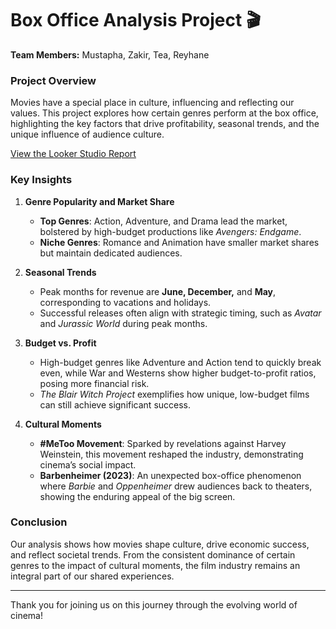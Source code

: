 # Box Office Analysis Project 🎬

**Team Members:** Mustapha, Zakir, Tea, Reyhane

### Project Overview
Movies have a special place in culture, influencing and reflecting our values. This project explores how certain genres perform at the box office, highlighting the key factors that drive profitability, seasonal trends, and the unique influence of audience culture.

[View the Looker Studio Report](https://lookerstudio.google.com/embed/reporting/f09a73c4-f328-4de2-8110-eddebb49830c/page/p_2snmvyv2ld)

### Key Insights

1. **Genre Popularity and Market Share**
   - **Top Genres**: Action, Adventure, and Drama lead the market, bolstered by high-budget productions like *Avengers: Endgame*.
   - **Niche Genres**: Romance and Animation have smaller market shares but maintain dedicated audiences.

2. **Seasonal Trends**
   - Peak months for revenue are **June, December,** and **May**, corresponding to vacations and holidays.
   - Successful releases often align with strategic timing, such as *Avatar* and *Jurassic World* during peak months.

3. **Budget vs. Profit**
   - High-budget genres like Adventure and Action tend to quickly break even, while War and Westerns show higher budget-to-profit ratios, posing more financial risk.
   - *The Blair Witch Project* exemplifies how unique, low-budget films can still achieve significant success.

4. **Cultural Moments**
   - **#MeToo Movement**: Sparked by revelations against Harvey Weinstein, this movement reshaped the industry, demonstrating cinema’s social impact.
   - **Barbenheimer (2023)**: An unexpected box-office phenomenon where *Barbie* and *Oppenheimer* drew audiences back to theaters, showing the enduring appeal of the big screen.

### Conclusion
Our analysis shows how movies shape culture, drive economic success, and reflect societal trends. From the consistent dominance of certain genres to the impact of cultural moments, the film industry remains an integral part of our shared experiences.

---

Thank you for joining us on this journey through the evolving world of cinema!

